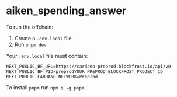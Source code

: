 # aiken_spending_answer

To run the offchain:

1. Create a `.env.local` file
2. Run `pnpm dev`

Your `.env.local` file must contain:

```
NEXT_PUBLIC_BF_URL=https://cardano-preprod.blockfrost.io/api/v0
NEXT_PUBLIC_BF_PID=preprodYOUR_PREPROD_BLOCKFROST_PROJECT_ID
NEXT_PUBLIC_CARDANO_NETWORK=Preprod
```

To install `pnpm` run `npm i -g pnpm`.
